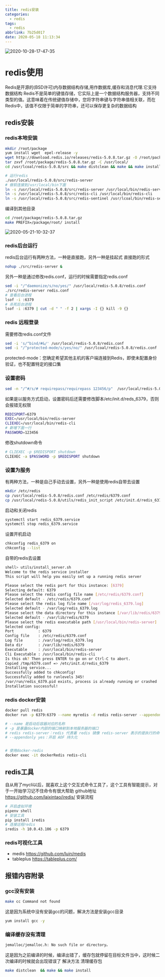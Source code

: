 ```yaml
---
title: redis安装
categories:
  - redis
tags:
  - redis
abbrlink: 7b25d017
date: 2020-05-18 11:13:34
---
```


![2020-10-28-17-47-35](http://noback.upyun.com/2020-10-28-17-47-35.png)
<!-- more -->

# redis使用
Redis是开源的(BSD许可)内存数据结构存储,用作数据库,缓存和消息代理.它支持数据结构
Redis不是简单的键值存储，它实际上是一个数据结构服务器，支持不同类型的值。这意味着在传统键值存储中，您将字符串键与字符串值相关联，而在Redis中，该值不仅限于简单的字符串，还可以保存更复杂的数据结构


## redis安装
### redis本地安装
```bash
mkdir /root/package
yum install wget  epel-release -y
wget http://download.redis.io/releases/redis-5.0.8.tar.gz -O /root/package/redis-5.0.8.tar.gz 
tar zxvf /root/package/redis-5.0.8.tar.gz -C /usr/local/
cd /usr/lcoal/redis-5.0.8/src && make distclean && make && make install

# 运行redis 
./usr/local/redis-5.0.8/src/redis-server
# 做软连接到/usr/local/bin下面
ln -s /usr/local/redis-5.0.8/src/redis-server /usr/local/bin/redis-server
ln -s /usr/local/redis-5.0.8/src/redis-cli /usr/local/bin/redis-cli
ln -s /usr/local/redis-5.0.8/src/redis-sentinel /usr/lcoal/bin/redis-sentinel
```

编译到其他目录
```bash
cd /root/package/redis-5.0.8.tar.gz
make PREFIX=/package/root/ install
```

![2020-05-21-10-32-37](http://noback.upyun.com/2020-05-21-10-32-37.png)

### redis后台运行
redis后台运行有两种方法，一种是直接跑，另外一种是挂起式
直接跑的形式
```bash
nohup ./src/redis-server & 
```
另外一种是通过修改redis.conf，运行的时候需要指定redis.conf
```bash
sed -i "/^daemonize/s/no/yes/" /usr/local/redis-5.0.8/redis.conf
./src/redis-server redis.conf
# 查看后台进程
lsof -i :6379
# 杀死后台进程
lsof -i :6379 | cut -d " " -f 2 | xargs -I {} kill -9 {}
```
### redis 远程登录
需要修改redis.conf文件
```bash
sed -i 's/^bind/#&/' /usr/local/redis-5.0.8/redis.conf
sed -i "/^protected-mode/s/yes/no/" /usr/lcoal/redis-5.0.8/redis.conf
```
protected-mode：您确定希望其他主机的客户端连接到Redis，即使未配置身份验证，也不配置特定的接口集

### 设置密码
```bash
sed -n "/^#/s/# requirepass/requirepass 123456/p"  /usr/local/redis-5.0.8/redis.conf
```
如果是以服务方式启动，设置密码后还需要修改脚本/etc/init.d/reds_6379，否则会报错无权限
```bash
REDISPORT=6379
EXEC=/usr/local/bin/redis-server
CLIEXEC=/usr/local/bin/redis-cli
# 新增下面一行
PASSWORD=123456
```
修改shutdown命令
```bash
# CLIEXEC -p $REDISPORT shutdown
CLIEXEC -a $PASSWORD -p $REDISPORT shutdown
```

### 设置为服务
有两种方法，一种是自己手动去设置，另外一种是使用redis自带去设置
```bash
mkdir /etc/redis
cp /usr/local/redis-5.0.8/redis.conf /etc/redis/6379.conf
cp /usr/local/redis-5.0.8/utils/redis_init_script /etc/init.d/redis_6379
```
启动和关闭redis
```bash
systemctl start redis_6379.service
systemctl stop redis_6379.service
```
设置开机启动
```bash
chkconfig redis_6379 on
chkconfig --list
```

自带的redis去设置
```bash
shell> utils/install_server.sh 
Welcome to the redis service installer
This script will help you easily set up a running redis server

Please select the redis port for this instance: [6379] 
Selecting default: 6379
Please select the redis config file name [/etc/redis/6379.conf] 
Selected default - /etc/redis/6379.conf
Please select the redis log file name [/var/log/redis_6379.log] 
Selected default - /var/log/redis_6379.log
Please select the data directory for this instance [/var/lib/redis/6379] 
Selected default - /var/lib/redis/6379
Please select the redis executable path [/usr/local/bin/redis-server] 
Selected config:
Port           : 6379
Config file    : /etc/redis/6379.conf
Log file       : /var/log/redis_6379.log
Data dir       : /var/lib/redis/6379
Executable     : /usr/local/bin/redis-server
Cli Executable : /usr/local/bin/redis-cli
Is this ok? Then press ENTER to go on or Ctrl-C to abort.
Copied /tmp/6379.conf => /etc/init.d/redis_6379
Installing service...
Successfully added to chkconfig!
Successfully added to runlevels 345!
/var/run/redis_6379.pid exists, process is already running or crashed
Installation successful!
```



### redis docker安装
```bash
docker pull redis
docker run -p 6379:6379 --name myredis -d redis redis-server --appendonly yes

# --name 是启动后容器对应的名称
# -p 是暴露docker内部的端口映射到本地服务器的端口
# redis redis-server：redis 代表着 redis 镜像 redis-server 表示的是执行的命令，也是就 redis 的启动命令，跟我们 linux 下面的 ./redis-server 一样
# --appendonly yes：开启 AOF 持久化


# 使用docker-redis
docker exec -it dockerRedis redis-cli
```

## redis工具
自从用了mycli以后，就喜欢上这个交互式命令工具了，这个工具有智能提示，对于一开始学习记不住命令有很大帮助
github地址
https://github.com/laixintao/iredis/
安装流程
```bash
# 开启虚拟环境
pipenv shell
# 安装工具
pip install iredis
# 连接远程redis
iredis -h 10.0.43.106 -p 6379
```
### redis可视化工具
- medis
https://github.com/luin/medis
- tableplus 
https://tableplus.com/


## 报错内容附录
### gcc没有安装
```bash
make cc Command not found
```
这是因为系统中没有安装gcc的问题，解决方法是安装gcc目录
```bash
yum install gcc -y
```

### 编译缓存没有清理
```bash
jemalloc/jemalloc.h: No such file or directory。
```
这是因为之前编译的时候，编译出错了，缓存包就停留在目标文件当中，这时候二次编译的时候就会出现错误了
解决方法 清理缓存包
```bash
make distclean  && make && make install 
```
